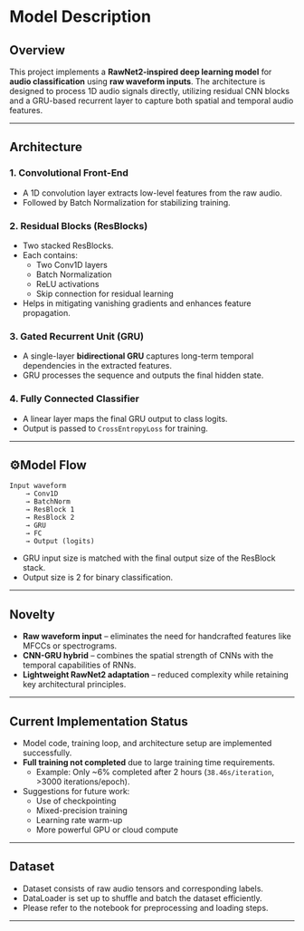 #  Model Description

##  Overview

This project implements a **RawNet2-inspired deep learning model** for **audio classification** using **raw waveform inputs**. The architecture is designed to process 1D audio signals directly, utilizing residual CNN blocks and a GRU-based recurrent layer to capture both spatial and temporal audio features.

---

##  Architecture

### 1. Convolutional Front-End
- A 1D convolution layer extracts low-level features from the raw audio.
- Followed by Batch Normalization for stabilizing training.

### 2. Residual Blocks (ResBlocks)
- Two stacked ResBlocks.
- Each contains:
  - Two Conv1D layers
  - Batch Normalization
  - ReLU activations
  - Skip connection for residual learning
- Helps in mitigating vanishing gradients and enhances feature propagation.

### 3. Gated Recurrent Unit (GRU)
- A single-layer **bidirectional GRU** captures long-term temporal dependencies in the extracted features.
- GRU processes the sequence and outputs the final hidden state.

### 4. Fully Connected Classifier
- A linear layer maps the final GRU output to class logits.
- Output is passed to `CrossEntropyLoss` for training.

---

## ⚙️Model Flow

```
Input waveform 
    → Conv1D 
    → BatchNorm 
    → ResBlock 1 
    → ResBlock 2 
    → GRU 
    → FC 
    → Output (logits)
```

- GRU input size is matched with the final output size of the ResBlock stack.
- Output size is 2 for binary classification.

---

## Novelty

- **Raw waveform input** – eliminates the need for handcrafted features like MFCCs or spectrograms.
- **CNN-GRU hybrid** – combines the spatial strength of CNNs with the temporal capabilities of RNNs.
- **Lightweight RawNet2 adaptation** – reduced complexity while retaining key architectural principles.

---

## Current Implementation Status

- Model code, training loop, and architecture setup are implemented successfully.
- **Full training not completed** due to large training time requirements.
    - Example: Only ~6% completed after 2 hours (`38.46s/iteration`, >3000 iterations/epoch).
- Suggestions for future work:
  - Use of checkpointing
  - Mixed-precision training
  - Learning rate warm-up
  - More powerful GPU or cloud compute

---

##  Dataset

- Dataset consists of raw audio tensors and corresponding labels.
- DataLoader is set up to shuffle and batch the dataset efficiently.
- Please refer to the notebook for preprocessing and loading steps.

---
